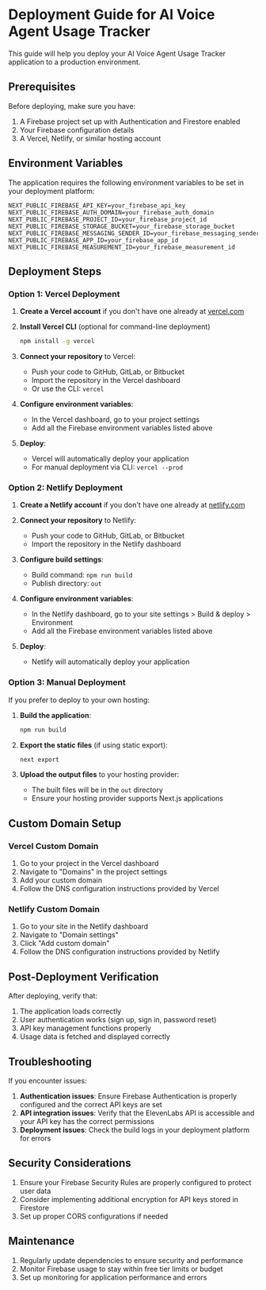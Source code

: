 # Deployment Guide for AI Voice Agent Usage Tracker

This guide will help you deploy your AI Voice Agent Usage Tracker application to a production environment.

## Prerequisites

Before deploying, make sure you have:

1. A Firebase project set up with Authentication and Firestore enabled
2. Your Firebase configuration details
3. A Vercel, Netlify, or similar hosting account

## Environment Variables

The application requires the following environment variables to be set in your deployment platform:

```
NEXT_PUBLIC_FIREBASE_API_KEY=your_firebase_api_key
NEXT_PUBLIC_FIREBASE_AUTH_DOMAIN=your_firebase_auth_domain
NEXT_PUBLIC_FIREBASE_PROJECT_ID=your_firebase_project_id
NEXT_PUBLIC_FIREBASE_STORAGE_BUCKET=your_firebase_storage_bucket
NEXT_PUBLIC_FIREBASE_MESSAGING_SENDER_ID=your_firebase_messaging_sender_id
NEXT_PUBLIC_FIREBASE_APP_ID=your_firebase_app_id
NEXT_PUBLIC_FIREBASE_MEASUREMENT_ID=your_firebase_measurement_id
```

## Deployment Steps

### Option 1: Vercel Deployment

1. **Create a Vercel account** if you don't have one already at [vercel.com](https://vercel.com)

2. **Install Vercel CLI** (optional for command-line deployment)
   ```bash
   npm install -g vercel
   ```

3. **Connect your repository** to Vercel:
   - Push your code to GitHub, GitLab, or Bitbucket
   - Import the repository in the Vercel dashboard
   - Or use the CLI: `vercel`

4. **Configure environment variables**:
   - In the Vercel dashboard, go to your project settings
   - Add all the Firebase environment variables listed above

5. **Deploy**:
   - Vercel will automatically deploy your application
   - For manual deployment via CLI: `vercel --prod`

### Option 2: Netlify Deployment

1. **Create a Netlify account** if you don't have one already at [netlify.com](https://netlify.com)

2. **Connect your repository** to Netlify:
   - Push your code to GitHub, GitLab, or Bitbucket
   - Import the repository in the Netlify dashboard

3. **Configure build settings**:
   - Build command: `npm run build`
   - Publish directory: `out`

4. **Configure environment variables**:
   - In the Netlify dashboard, go to your site settings > Build & deploy > Environment
   - Add all the Firebase environment variables listed above

5. **Deploy**:
   - Netlify will automatically deploy your application

### Option 3: Manual Deployment

If you prefer to deploy to your own hosting:

1. **Build the application**:
   ```bash
   npm run build
   ```

2. **Export the static files** (if using static export):
   ```bash
   next export
   ```

3. **Upload the output files** to your hosting provider:
   - The built files will be in the `out` directory
   - Ensure your hosting provider supports Next.js applications

## Custom Domain Setup

### Vercel Custom Domain

1. Go to your project in the Vercel dashboard
2. Navigate to "Domains" in the project settings
3. Add your custom domain
4. Follow the DNS configuration instructions provided by Vercel

### Netlify Custom Domain

1. Go to your site in the Netlify dashboard
2. Navigate to "Domain settings"
3. Click "Add custom domain"
4. Follow the DNS configuration instructions provided by Netlify

## Post-Deployment Verification

After deploying, verify that:

1. The application loads correctly
2. User authentication works (sign up, sign in, password reset)
3. API key management functions properly
4. Usage data is fetched and displayed correctly

## Troubleshooting

If you encounter issues:

1. **Authentication issues**: Ensure Firebase Authentication is properly configured and the correct API keys are set
2. **API integration issues**: Verify that the ElevenLabs API is accessible and your API key has the correct permissions
3. **Deployment issues**: Check the build logs in your deployment platform for errors

## Security Considerations

1. Ensure your Firebase Security Rules are properly configured to protect user data
2. Consider implementing additional encryption for API keys stored in Firestore
3. Set up proper CORS configurations if needed

## Maintenance

1. Regularly update dependencies to ensure security and performance
2. Monitor Firebase usage to stay within free tier limits or budget
3. Set up monitoring for application performance and errors
